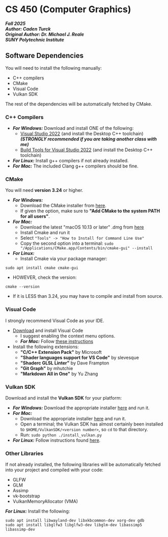 # CS 450 (Computer Graphics)
***Fall 2025***  
***Author: Caden Turck***  
***Original Author: Dr. Michael J. Reale***  
***SUNY Polytechnic Institute*** 

## Software Dependencies
You will need to install the following manually:
- C++ compilers
- CMake
- Visual Code
- Vulkan SDK

The rest of the dependencies will be automatically fetched by CMake.

### C++ Compilers
* ***For Windows:*** Download and install ONE of the following:
  * [Visual Studio 2022](https://visualstudio.microsoft.com/) (and install the Desktop C++ toolchain) ***(STRONGLY recommended if you are taking another class with me)***
  * [Build Tools for Visual Studio 2022](https://aka.ms/vs/17/release/vs_BuildTools.exe
  ) (and install the Desktop C++ toolchain)
* ***For Linux:*** Install g++ compilers if not already installed.
* ***For Mac:*** The included Clang g++ compilers should be fine.

### CMake
You will need **version 3.24** or higher.

* ***For Windows:***
  * Download the CMake installer from [here](https://cmake.org/download/).
  * If given the option, make sure to **"Add CMake to the system PATH for all users"**.
* ***For Mac:***
  * Download the latest "macOS 10.13 or later" .dmg from [here](https://cmake.org/download/)
  * Install Cmake and run it
  * Select ```"Tools" -> "How to Install for Command Line Use"```
  * Copy the second option into a terminal: ```sudo "/Applications/CMake.app/Contents/bin/cmake-gui" --install```
* ***For Linux:***
  * Install Cmake via your package manager:
```
sudo apt install cmake cmake-gui
```
  * HOWEVER, check the version:
```
cmake --version
```
  * If it is LESS than 3.24, you may have to compile and install from source.


### Visual Code
I strongly recommend Visual Code as your IDE.
* [Download](https://code.visualstudio.com/) and install Visual Code
  * I suggest enabling the context menu options.
  * ***For Mac:*** Follow [these instructions](https://code.visualstudio.com/docs/setup/mac)
* Install the following extensions:
  * **"C/C++ Extension Pack"** by Microsoft
  * **"Shader languages support for VS Code"** by slevesque
  * **"Shaderc GLSL Linter"** by Dave Frampton
  * **"Git Graph"** by mhutchie
  * **"Markdown All in One"** by Yu Zhang

### Vulkan SDK

Download and install the **Vulkan SDK** for your platform:

* ***For Windows:*** Download the appropriate installer [here](https://vulkan.lunarg.com/sdk/home) and run it.
* ***For Mac:*** 
  * Download the appropriate installer [here](https://vulkan.lunarg.com/sdk/home) and run it.
  * Open a terminal; the Vulkan SDK has almost certainly been installed to ```$HOME/VulkanSDK/<version number>```, so ```cd``` to that directory.
  * Run: ```sudo python ./install_vulkan.py```
* ***For Linux:*** Follow instructions found [here](https://vulkan.lunarg.com/doc/sdk/latest/linux/getting_started.html).

### Other Libraries
If not already installed, the following libraries will be automatically fetched into your project and compiled with your code:
- GLFW
- GLM
- Assimp
- vk-bootstrap
- VulkanMemoryAllocator (VMA)

***For Linux:*** Install the following:
```
sudo apt install libwayland-dev libxkbcommon-dev xorg-dev gdb
sudo apt install libglfw3 libglfw3-dev libglm-dev libassimp5 libassimp-dev 
```